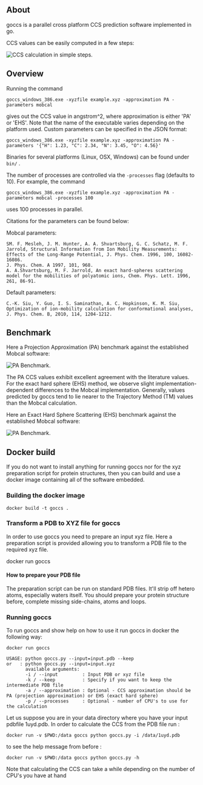 

## About
goccs is a parallel cross platform CCS prediction software implemented in go.

CCS values can be easily computed in a few steps:

![CCS calculation in simple steps.](https://github.com/jmwoll/goccs/blob/master/doc/animation_usage.gif)

## Overview
Running the command
```
goccs_windows_386.exe -xyzfile example.xyz -approximation PA -parameters mobcal
```
gives out the CCS value in angstrom^2, where approximation is either 'PA' or 'EHS'.
Note that the name of the executable varies depending on the platform used. Custom parameters can be
specified in the JSON format:
```
goccs_windows_386.exe -xyzfile example.xyz -approximation PA -parameters '{"H": 1.23, "C": 2.34, "N": 3.45, "O": 4.56}'
```

Binaries for several platforms (Linux, OSX, Windows) can be found under ```bin/``` .

The number of processes are controlled via the ```-processes``` flag (defaults to 10).
For example, the command
```
goccs_windows_386.exe -xyzfile example.xyz -approximation PA -parameters mobcal -processes 100
```
uses 100 processes in parallel.

Citations for the parameters can be found below:

Mobcal parameters:
```
SM. F. Mesleh, J. M. Hunter, A. A. Shvartsburg, G. C. Schatz, M. F. Jarrold, Structural Information from Ion Mobility Measurements:  Effects of the Long-Range Potential, J. Phys. Chem. 1996, 100, 16082-16086.
J. Phys. Chem. A 1997, 101, 968.
A. A.Shvartsburg, M. F. Jarrold, An exact hard-spheres scattering model for the mobilities of polyatomic ions, Chem. Phys. Lett. 1996, 261, 86-91.
```

Default parameters:
```
C.-K. Siu, Y. Guo, I. S. Saminathan, A. C. Hopkinson, K. M. Siu, Optimization of ion-mobility calculation for conformational analyses, J. Phys. Chem. B, 2010, 114, 1204-1212.
```

## Benchmark
Here a Projection Approximation (PA) benchmark against the established Mobcal software:

![PA Benchmark.](https://github.com/jmwoll/goccs/blob/master/benchmark/benchmark_pa.png)

The PA CCS values exhibit excellent agreement with the literature values. For the
exact hard sphere (EHS) method, we observe slight implementation-dependent
differences to the Mobcal implementation. Generally, values predicted by goccs tend
to lie nearer to the Trajectory Method (TM) values than the Mobcal calculation.

Here an Exact Hard Sphere Scattering (EHS) benchmark against the established Mobcal software:

![PA Benchmark.](https://github.com/jmwoll/goccs/blob/master/benchmark/benchmark_ehs.png)

## Docker build

If you do not want to install anything for running goccs nor for the xyz preparation script for protein structures, then you can build and use a docker image containing all of the software embedded. 

### Building the docker image 

`docker build -t goccs .`

### Transform a PDB to XYZ file for goccs

In order to use goccs you need to prepare an input xyz file. Here a preparation script is provided allowing you to transform a PDB file to the required xyz file. 

docker run goccs 

#### How to prepare your PDB file

The preparation script can be run on standard PDB files. It'll strip off hetero atoms, especially waters itself. You should prepare your protein structure before, complete missing side-chains, atoms and loops.

### Running goccs

To run goccs and show help on how to use it run goccs in docker the following way: 

`docker run goccs`

```
USAGE: python goccs.py --input=input.pdb --keep
or   : python goccs.py --input=input.xyz
       available arguments: 
       -i / --input         : Input PDB or xyz file
       -k / --keep          : Specify if you want to keep the intermediate PDB file
       -a / --approximation : Optional - CCS approximation should be PA (projection approximation) or EHS (exact hard sphere)
       -p / --processes     : Optional - number of CPU's to use for the calculation
```

Let us suppose you are in your data directory where you have your input pdbfile 1uyd.pdb. In order to calculate the CCS from the PDB file run : 

`docker run -v $PWD:/data goccs python goccs.py -i /data/1uyd.pdb`

to see the help message from before : 

`docker run -v $PWD:/data goccs python goccs.py -h`

Note that calculating the CCS can take a while depending on the number of CPU's you have at hand